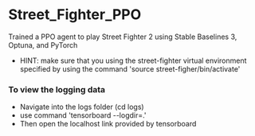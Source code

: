 # Street_Fighter_PPO
Trained a PPO agent to play Street Fighter 2 using Stable Baselines 3, Optuna, and PyTorch
- HINT: make sure that you using the street-fighter virtual environment specified by using the command 'source street-figher/bin/activate'

### To view the logging data 
- Navigate into the logs folder (cd logs)
- use command 'tensorboard --logdir=.'
- Then open the localhost link provided by tensorboard